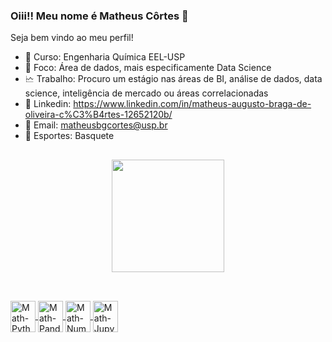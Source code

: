 ### Oiii!! Meu nome é Matheus Côrtes 👋
Seja bem vindo ao meu perfil! 

- 🧪 Curso: Engenharia Química EEL-USP
- 🎲 Foco: Área de dados, mais especificamente Data Science
- 🗠 Trabalho: Procuro um estágio nas áreas de BI, análise de dados, data science, inteligência de mercado ou áreas correlacionadas
- 💼 Linkedin: https://www.linkedin.com/in/matheus-augusto-braga-de-oliveira-c%C3%B4rtes-12652120b/
- 📧 Email: matheusbgcortes@usp.br
- 🏀 Esportes: Basquete

##

<div align="center">
  <a href="https://github.com/MathCortes">
  <img height="180em" src="https://github-readme-stats.vercel.app/api?username=MathCortes&show_icons=true&theme=dracula&include_all_commits=true&count_private=true"/>
</div>

##
  
<div style="display: inline_block"><br>
  <img align="center" alt="Math-Python" height="50" width="40" src="https://cdn.jsdelivr.net/gh/devicons/devicon/icons/python/python-original-wordmark.svg">
  <img align="center" alt="Math-Pandas" height="50" width="40" src="https://cdn.jsdelivr.net/gh/devicons/devicon/icons/pandas/pandas-original-wordmark.svg">
  <img align="center" alt="Math-NumPy" height="50" width="40" src="https://cdn.jsdelivr.net/gh/devicons/devicon/icons/numpy/numpy-original.svg">
  <img align="center" alt="Math-Jupyter" height="50" width="40" src="https://cdn.jsdelivr.net/gh/devicons/devicon/icons/jupyter/jupyter-original-wordmark.svg">
</div>
